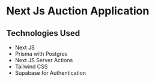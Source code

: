 # Next Js Auction Application

## Technologies Used 

- Next JS
- Prisma with Postgres
- Next JS Server Actions
- Tailwind CSS
- Supabase for Authentication
